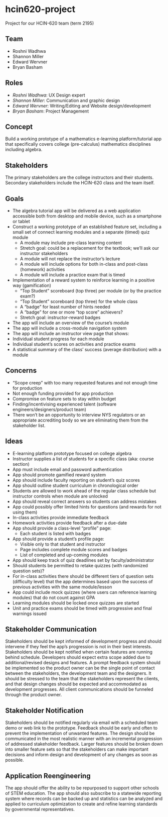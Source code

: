 # hcin620-project
Project for our HCIN-620 team (term 2195)

## Team

* Roshni Wadhwa
* Shannon Miller
* Edward Wervner
* Bryan Basham

## Roles

* _Roshni Wadhwa_: UX Design expert
* _Shannon Miller_: Communication and graphic design
* _Edward Wervner_: Writing/Editing and Website design/development
* _Bryan Basham_: Project Management

## Concept
Build a working prototype of a mathematics e-learning platform/tutorial app that specifically covers college (pre-calculus) mathematics disciplines including algebra.

## Stakeholders
The primary stakeholders are the college instructors and their students.  Secondary stakeholders include the HCIN-620 class and the team itself.

## Goals

* The algebra tutorial app will be delivered as a web application accessible both from desktop and mobile device, such as a smartphone or tablet
* Construct a working prototype of an established feature set, including a small set of connect learning modules and a separate (timed) quiz module
  * A module may include pre-class learning content
  * Stretch goal: could be a replacement for the textbook; we’ll ask our instructor stakeholders
  * A module will not replace the instructor’s lecture
  * A module will include options for both in-class and post-class (homework) activities
  * A module will include a practice exam that is timed
* Implementation of a reward system to reinforce learning in a positive way (gamification)
  * “Top Student” scoreboard (top three) per module (or by the practice exam?)
  * “Top Student” scoreboard (top three) for the whole class
  * A “badge” for least number of hints needed
  * A “badge” for one or more “top score” achievers?
  * Stretch goal: instructor-reward badges
* The app will include an overview of the course’s module
* The app will include a cross-module navigation system
* The app will include an instructor view page that shows:
* Individual student progress for each module
* Individual student’s scores on activities and practice exams
* A statistical summary of the class’ success (average distribution) with a module

## Concerns

* “Scope creep” with too many requested features and not enough time for production
* Not enough funding provided for app production
* Compromise on feature sets to stay within budget
* Finding/incentivising experienced talent (software engineers/designers/product team)
* There won’t be an opportunity to interview NYS regulators or an appropriate accrediting body so we are eliminating them from the stakeholder list.

## Ideas

* E-learning platform prototype focused on college algebra
* Instructor supplies a list of students for a specific class (aka: course section)
* App must include email and password authentication
* App should promote gamified reward system
* App should include faculty reporting on student’s quiz scores
* App should outline student curriculum in chronological order
* Students are allowed to work ahead of the regular class schedule but instructor controls when module are unlocked
* App should reveal correct answers so students can address mistakes
* App could possibly offer limited hints for questions (and rewards for not using them)
* In-class activities provide immediate feedback
* Homework activities provide feedback after a due-date
* App should provide a class-level “profile” page:
  * Each student is listed with badges
* App should provide a student’s profile page:
  * Visible only to that student and instructor
  * Page includes complete module scores and badges
  * List of completed and up-coming modules
* App should keep track of quiz deadlines set by faculty/administrator
* Should students be permitted to retake quizzes (with randomized question sets)?
* For in-class activities there should be different tiers of question sets (difficulty level) that the app determines based upon the success of previous activities with the same module/lesson
* App could include mock quizzes (where users can reference learning modules) that do not count against GPA
* Learning modules should be locked once quizzes are started
* Unit and practice exams should be timed with progressive and final warnings issued

## Stakeholder Communication

Stakeholders should be kept informed of development progress and should intervene if they feel the app’s progression is not in their best interests. Stakeholders should be kept notified when certain features are running behind schedule. Developers should expect extra scope added due to additional/revised designs and features. A prompt feedback system should be implemented so the product owner can be the single point of contact between the stakeholders, the development team and the designers. It should be stressed to the team that the stakeholders represent the clients, and that design changes should be expected and accommodated as development progresses. All client communications should be funneled through the product owner.

## Stakeholder Notification

Stakeholders should be notified regularly via email with a scheduled team demo or web link to the prototype. Feedback should be early and often to prevent the implementation of unwanted features. The design should be communicated in the most realistic manner with an incremental progression of addressed stakeholder feedback. Larger features should be broken down into smaller feature sets so that the stakeholders can make important decisions and inform design and development of any changes as soon as possible.

## Application Reengineering

The app should offer the ability to be repurposed to support other schools of STEM education. The app should also subscribe to a statewide reporting system where records can be backed up and statistics can be analyzed and applied to curriculum optimization to create and refine learning standards by governmental representatives.
